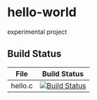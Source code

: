 # hello-world
experimental project

## Build Status

File|Build Status
---|---
hello.c|[![Build Status](https://travis-ci.com/2508229591/ankil.svg?branch=master)](https://travis-ci.com/2508229591/ankil)
